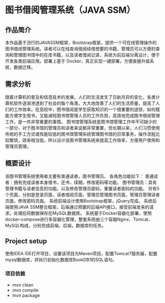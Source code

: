 # 图书借阅管理系统（JAVA SSM）
## 作品简介
本作品基于流行的JAVASSM框架，Bootstrap框架，提供一个可在线管理操作的图书借阅管理系统。读者可以在线查询借阅续借想要的书籍，管理员可以方便的查询和管理图书馆中的在库书籍，以及读者借阅记录，系统为前后端分离设计，便于开发各类前端应用。部署上基于 Docker，真正实现一键部署，方便直接升级系统，数据迁移。

## 需求分析
随着计算机的普及和信息技术的发展，人们的生活发生了日新月异的变化，各类计算机软件逐渐渗透到了社会的每个角落，大大地改善了人们的生活质量，提高了人们的工作效率。在高校中，图书借阅是学生获取知识的一个很重要的途径，如何既能方便学生借书，又能减轻图书馆管理人员的工作负担，高效地完成图书借阅管理工作，是一件非常重要的事情。
图书馆管理系统是图书馆管理工作中不可缺少的一部分，对于图书馆的管理员和读者来说都非常重要，但长期以来，人们习惯使用传统的手工方式或性能较低的图书馆管理系统管理图书馆的日常事务，操作流程比较繁琐，效率相当低。所以设计该图书管理系统来提高工作效率，方便用户使用和管理员管理。

## 概要设计
该图书管理系统使用者主要有普通读者，图书管理员。
各角色功能如下：
普通读者：拥有完成读者本身借书，还书，续期，修改密码等功能。
图书管理员：具有管理书籍与读者信息的功能。以及修改管理员密码，重置读者密码的功能。
共有5个页面，分别是登录页面，读者借阅页面，管理员管理图书页面，管理员管理读者页面，修改密码页面。
系统前端设计使用Bootstrap框架，jQuery完成。
系统后端使用JAVA SSM整合框架，后端通过预置的后端API接口，接受前端发来的请求。处理后将数据保存在MySQL数据库。
系统基于Docker容器化部署，使用docker-compose进行多容器化管理，整套系统由三个容器Nginx、Tomcat、MySQL构成，分别完成前端，后端，数据库的任务。

## Project setup
使用IDEA IDE打开项目，设置该项目为Maven项目，配置Tomcat7服务器，配置mysql数据库，并执行初始化数据库BookDB1的SQL语句。

### 项目依赖
 - mvn clean
 - mvn compile
 - mvn package